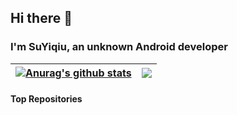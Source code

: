 ## Hi there 👋
 
 ### I'm SuYiqiu, an unknown Android developer
 
| <a href="https://github.com/SuYiqiu888/github-readme-stats"><img align="center" src="https://github-readme-stats.vercel.app/api?username=SuYiqiu888&show_icons=true&include_all_commits=true&theme=buefy&hide_border=true" alt="Anurag's github stats" /></a> | <a href="https://github.com/SuYiqiu888/github-readme-stats"><img align="center" src="https://github-readme-stats.vercel.app/api/top-langs/?username=SuYiqiu888&layout=compact&theme=buefy&hide_border=true" /></a> |
| ------------- | ------------- |

#### Top Repositories
